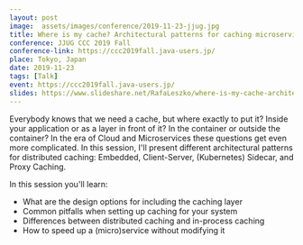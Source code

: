 ```yaml
---
layout: post
image:  assets/images/conference/2019-11-23-jjug.jpg
title: Where is my cache? Architectural patterns for caching microservices by example
conference: JJUG CCC 2019 Fall
conference-link: https://ccc2019fall.java-users.jp/
place: Tokyo, Japan
date: 2019-11-23
tags: [Talk]
event: https://ccc2019fall.java-users.jp/
slides: https://www.slideshare.net/RafaLeszko/where-is-my-cache-architectural-patterns-for-caching-microservices-by-example
---
```


Everybody knows that we need a cache, but where exactly to put it? Inside your application or as a layer in front of it? In the container or outside the container? In the era of Cloud and Microservices these questions get even more complicated. In this session, I'll present different architectural patterns for distributed caching: Embedded, Client-Server, (Kubernetes) Sidecar, and Proxy Caching.

In this session you'll learn:
- What are the design options for including the caching layer
- Common pitfalls when setting up caching for your system
- Differences between distributed caching and in-process caching
- How to speed up a (micro)service without modifying it
